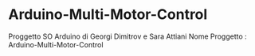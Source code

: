 # Arduino-Multi-Motor-Control
Proggetto SO Arduino di Georgi Dimitrov e Sara Attiani
Nome Proggetto : Arduino-Multi-Motor-Control


